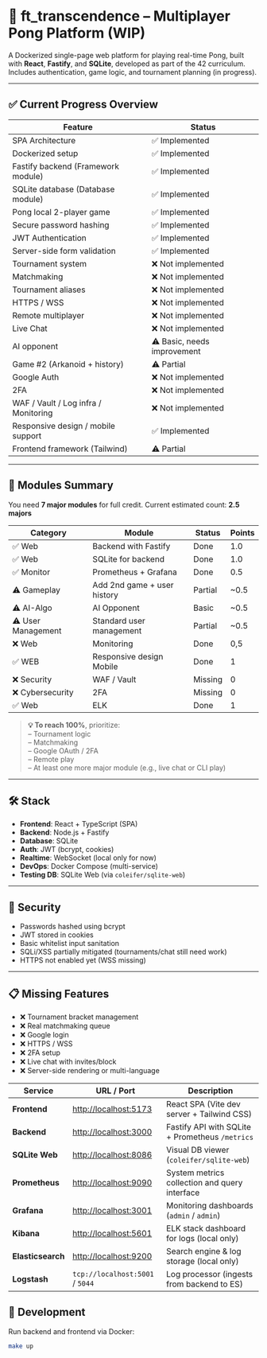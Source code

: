 # 🏓 ft_transcendence – Multiplayer Pong Platform (WIP)

A Dockerized single-page web platform for playing real-time Pong, built with **React**, **Fastify**, and **SQLite**, developed as part of the 42 curriculum. Includes authentication, game logic, and tournament planning (in progress).

---

## ✅ Current Progress Overview

| Feature                                    | Status            |
|-------------------------------------------|-------------------|
| SPA Architecture                          | ✅ Implemented    |
| Dockerized setup                          | ✅ Implemented    |
| Fastify backend (Framework module)        | ✅ Implemented    |
| SQLite database (Database module)         | ✅ Implemented    |
| Pong local 2-player game                  | ✅ Implemented    |
| Secure password hashing                   | ✅ Implemented    |
| JWT Authentication                        | ✅ Implemented    |
| Server-side form validation               | ✅ Implemented    |
| Tournament system                         | ❌ Not implemented|
| Matchmaking                               | ❌ Not implemented|
| Tournament aliases                        | ❌ Not implemented|
| HTTPS / WSS                               | ❌ Not implemented|
| Remote multiplayer                        | ❌ Not implemented|
| Live Chat                                 | ❌ Not implemented|
| AI opponent                               | ⚠️ Basic, needs improvement |
| Game #2 (Arkanoid + history)              | ⚠️ Partial         |
| Google Auth                               | ❌ Not implemented|
| 2FA                                       | ❌ Not implemented|
| WAF / Vault / Log infra / Monitoring      | ❌ Not implemented|
| Responsive design / mobile support        | ✅ Implemented 
| Frontend framework (Tailwind)             | ⚠️ Partial         |

---

## 🧩 Modules Summary

You need **7 major modules** for full credit. Current estimated count: **2.5 majors**

| Category             | Module                                 | Status        | Points |
|----------------------|----------------------------------------|---------------|--------|
| ✅ Web               | Backend with Fastify                   | Done          | 1.0    |
| ✅ Web               | SQLite for backend                     | Done          | 1.0    |
| ✅ Monitor           | Prometheus + Grafana                   | Done          | 0.5    |
| ⚠️ Gameplay          | Add 2nd game + user history            | Partial       | ~0.5   |
| ⚠️ AI-Algo           | AI Opponent                            | Basic         | ~0.5   |
| ⚠️ User Management   | Standard user management               | Partial       | ~0.5   |
| ❌ Web               | Monitoring                             | Done          | 0,5    |
| ✅ WEB               | Responsive design Mobile               | Done          | 1      |
| ❌ Security          | WAF / Vault                            | Missing       | 0      |
| ❌ Cybersecurity     | 2FA                                    | Missing       | 0      |
| ✅ Web               | ELK                                    | Done          | 1      |

> **💡 To reach 100%**, prioritize:  
> – Tournament logic  
> – Matchmaking  
> – Google OAuth / 2FA  
> – Remote play  
> – At least one more major module (e.g., live chat or CLI play)

---

## 🛠️ Stack

- **Frontend**: React + TypeScript (SPA)
- **Backend**: Node.js + Fastify
- **Database**: SQLite
- **Auth**: JWT (bcrypt, cookies)
- **Realtime**: WebSocket (local only for now)
- **DevOps**: Docker Compose (multi-service)
- **Testing DB**: SQLite Web (via `coleifer/sqlite-web`)

---

## 🔐 Security

- Passwords hashed using bcrypt
- JWT stored in cookies
- Basic whitelist input sanitation
- SQLi/XSS partially mitigated (tournaments/chat still need work)
- HTTPS not enabled yet (WSS missing)

---

## 📋 Missing Features

- ❌ Tournament bracket management
- ❌ Real matchmaking queue
- ❌ Google login
- ❌ HTTPS / WSS
- ❌ 2FA setup
- ❌ Live chat with invites/block
- ❌ Server-side rendering or multi-language

| Service           | URL / Port                                     | Description                                     |
| ----------------- | ---------------------------------------------- | ----------------------------------------------- |
| **Frontend**      | [http://localhost:5173](http://localhost:5173) | React SPA (Vite dev server + Tailwind CSS)      |
| **Backend**       | [http://localhost:3000](http://localhost:3000) | Fastify API with SQLite + Prometheus `/metrics` |
| **SQLite Web**    | [http://localhost:8086](http://localhost:8086) | Visual DB viewer (`coleifer/sqlite-web`)        |
| **Prometheus**    | [http://localhost:9090](http://localhost:9090) | System metrics collection and query interface   |
| **Grafana**       | [http://localhost:3001](http://localhost:3001) | Monitoring dashboards (`admin` / `admin`)       |
| **Kibana**        | [http://localhost:5601](http://localhost:5601) | ELK stack dashboard for logs (local only)       |
| **Elasticsearch** | [http://localhost:9200](http://localhost:9200) | Search engine & log storage (local only)        |
| **Logstash**      | `tcp://localhost:5001` / `5044`                | Log processor (ingests from backend to ES)      |



## 🚀 Development

Run backend and frontend via Docker:

```bash
make up
```

